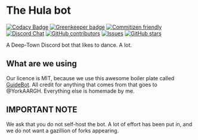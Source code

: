 # The Hula bot

[![Codacy Badge](https://api.codacy.com/project/badge/Grade/2e86be4f79d74cd99f1287e4ea50471a)](https://app.codacy.com/app/cfanoulis/hulabot?utm_source=github.com&utm_medium=referral&utm_content=cfanoulis/hulabot&utm_campaign=Badge_Grade_Settings)
[![Greenkeeper badge](https://badges.greenkeeper.io/cfanoulis/hulabot.svg)](https://greenkeeper.io/)
[![Commitizen friendly](https://img.shields.io/badge/commitizen-friendly-brightgreen.svg)](http://commitizen.github.io/cz-cli/)
[![Discord Chat](https://img.shields.io/discord/308323056592486420.svg?logo=discord)](https://discord.gg/EAtCV5a)
[![GitHub contributors](https://img.shields.io/github/contributors/cdnjs/cdnjs.svg?style=flat)]()
[![Issues](https://img.shields.io/github/issues-raw/JonSn0w/PlayMusic.svg)](https://github.com/cfanoulis/hulabot/issues) 
[![GitHub stars](https://img.shields.io/github/stars/jonsn0w/playmusic.svg?style=social&label=Star)](https://github.com/cfanoulis/hulabot)

A Deep-Town Discord bot that likes to dance. A lot.



## What are we using
Our licence is MIT, because we use this awesome boiler plate called [GuideBot](https://github.com/AnIdiotsGuide/guidebot).
All credit for anything that comes from that goes to @YorkAARGH. Everything else is homemade by me.

## IMPORTANT NOTE
We ask that you do not self-host the bot. A lot of effort has been put in, and we do not want a gazillion of forks appearing.



